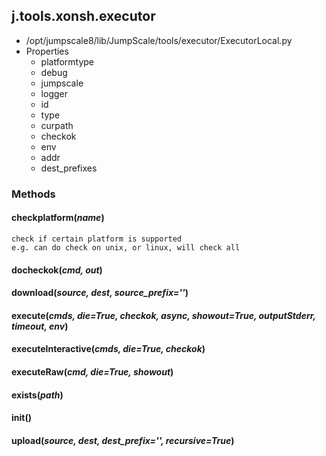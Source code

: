 <!-- toc -->
## j.tools.xonsh.executor

- /opt/jumpscale8/lib/JumpScale/tools/executor/ExecutorLocal.py
- Properties
    - platformtype
    - debug
    - jumpscale
    - logger
    - id
    - type
    - curpath
    - checkok
    - env
    - addr
    - dest_prefixes

### Methods

#### checkplatform(*name*) 

```
check if certain platform is supported
e.g. can do check on unix, or linux, will check all

```

#### docheckok(*cmd, out*) 

#### download(*source, dest, source_prefix=''*) 

#### execute(*cmds, die=True, checkok, async, showout=True, outputStderr, timeout, env*) 

#### executeInteractive(*cmds, die=True, checkok*) 

#### executeRaw(*cmd, die=True, showout*) 

#### exists(*path*) 

#### init() 

#### upload(*source, dest, dest_prefix='', recursive=True*) 

